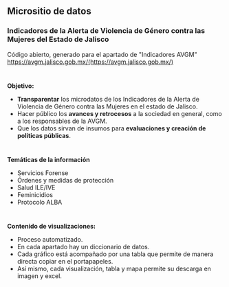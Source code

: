 ## Micrositio de datos
### Indicadores de la Alerta de Violencia de Género contra las Mujeres del Estado de Jalisco

Código abierto, generado para el apartado de  "Indicadores AVGM" https://avgm.jalisco.gob.mx/(https://avgm.jalisco.gob.mx/)
# 

<b>Objetivo:</b>
* <b>Transparentar</b> los microdatos de los Indicadores de la Alerta de Violencia de Género contra las Mujeres en el estado de Jalisco.
* Hacer público los <b>avances y retrocesos</b> a la sociedad en general, como a los responsables de la AVGM.
* Que los datos sirvan de insumos para <b>evaluaciones y creación de políticas públicas</b>.

# 
<b>Temáticas de la información</b>
* Servicios Forense
* Órdenes y medidas de protección
* Salud ILE/IVE
* Feminicidios
* Protocolo ALBA
# 

<b>Contenido de visualizaciones:</b>
* Proceso automatizado.
* En cada apartado hay un diccionario de datos.
* Cada gráfico está acompañado por una tabla que permite de manera directa copiar en el portapapeles.
* Así mismo, cada visualización, tabla y mapa permite su descarga en imagen y excel. 
